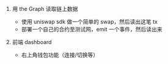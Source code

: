 1. 用 the Graph 读取链上数据
   - 使用 uniswap sdk 做一个简单的 swap，然后读出这笔 tx
   - 部署一个自己的合约至测试网，emit 一个事件，然后读出来

2. 前端 dashboard
   - 右上角钱包功能（连接/切换等）